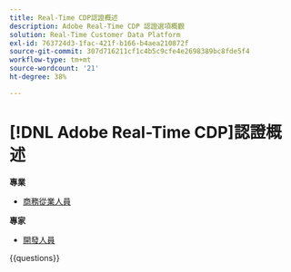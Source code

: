 ```yaml
---
title: Real-Time CDP認證概述
description: Adobe Real-Time CDP 認證選項概觀
solution: Real-Time Customer Data Platform
exl-id: 763724d3-1fac-421f-b166-b4aea210872f
source-git-commit: 307d716211cf1c4b5c9cfe4e2698389bc8fde5f4
workflow-type: tm+mt
source-wordcount: '21'
ht-degree: 38%

---
```


# [!DNL Adobe Real-Time CDP]認證概述

**專業**

* [商務從業人員](https://certification.adobe.com/certification/real-time-cdp-business-practitioner-professional) <!--AD0-E602-->

**專家**

* [開發人員](https://certification.adobe.com/certification/real-time-customer-data-platform-developer-expert) <!--AD0-E605-->

{{questions}}

